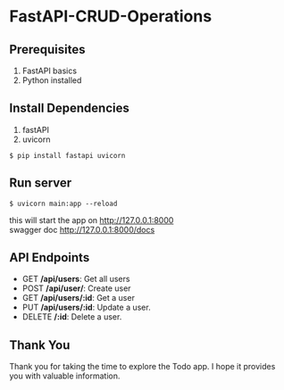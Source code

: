 # FastAPI-CRUD-Operations
## Prerequisites
1. FastAPI basics
2. Python installed
## Install Dependencies
1. fastAPI
2. uvicorn
```
$ pip install fastapi uvicorn
```
## Run server
```
$ uvicorn main:app --reload
```
this will start the app on http://127.0.0.1:8000 \
swagger doc http://127.0.0.1:8000/docs

## API Endpoints
- GET **/api/users**: Get all users
- POST **/api/user/**: Create user
- GET **/api/users/:id**: Get a user
- PUT **/api/users/:id**: Update a user.
- DELETE **/:id**: Delete a user.
## Thank You
Thank you for taking the time to explore the Todo app. I hope it provides you with valuable information.
